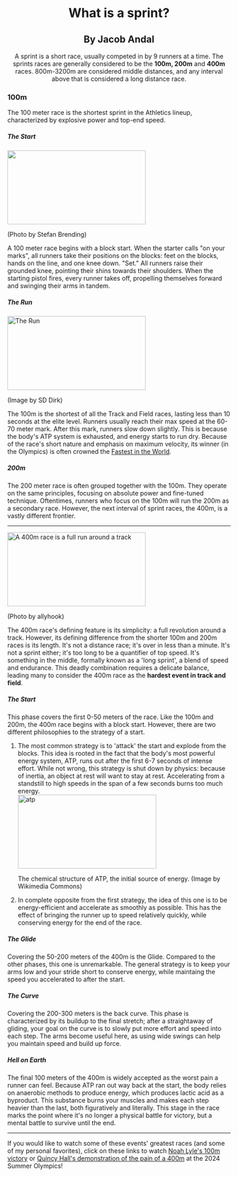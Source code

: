 <html>
  
<head>
<meta name="viewport" content="width=device-width, initial-scale=1.0">
  <title>
    I like to run in circles
  </title>
</head> 
<body>
  <h1 align="center">
    What is a sprint?
  </h1>
   <h2 align="center">By Jacob Andal</h2>
  <p align="center">
    A sprint is a short race, usually competed in by 9 runners at a time. The sprints races are generally considered to be the <strong>100m, 200m</strong> and <strong>400m</strong> races. 800m-3200m are considered middle distances, and any interval above that is considered a long distance race.
  </p>
 
  <h3>
    100m
  </h3>
  <p>
    The 100 meter race is the shortest sprint in the Athletics lineup, characterized by explosive power and top-end speed.
  </p>
  
  <h5>
    The Start
  </h5>
    <img src="https://upload.wikimedia.org/wikipedia/commons/thumb/3/31/2018_DM_Leichtathletik_-_100_Meter_Lauf_Maenner_-_by_2eight_-_DSC7559.jpg/800px-2018_DM_Leichtathletik_-_100_Meter_Lauf_Maenner_-_by_2eight_-_DSC7559.jpg?20180727231916." width="312" height="167">
  <p> 
    (Photo by Stefan Brending)
  </p>
  <p>
    A 100 meter race begins with a block start. When the starter calls "on your marks", all runners take their positions on the blocks: feet on the blocks, hands on the line, and one knee down. "Set." All runners raise their grounded knee, pointing their shins towards their shoulders. When the starting pistol fires, every runner takes off, propelling themselves forward and swinging their arms in tandem. 
  </p>
  
  <h5>The Run</h5>
  <img src="https://live.staticflickr.com/4045/4613833819_1a85c1bb9d_b.jpg" alt="The Run" width="312" height="167">
  <p>
    (Image by SD Dirk)
  </p>
  <p>
    The 100m is the shortest of all the Track and Field races, lasting less than 10 seconds at the elite level. Runners usually reach their max speed at the 60-70 meter mark. After this mark, runners slow down slightly. This is because the body's ATP system is exhausted, and energy starts to run dry. Because of the race's short nature and emphasis on maximum velocity, its winner (in the Olympics) is often crowned the <a href="https://en.wikipedia.org/wiki/Men%27s_100_metres_world_record_progression" target="_blank"> Fastest in the World</a>.
  </p>

  <h5> 200m </h5>
  <p> The 200 meter race is often grouped together with the 100m. They operate on the same principles, focusing on absolute power and fine-tuned technique. Oftentimes, runners who focus on the 100m will run the 200m as a secondary race. However, the next interval of sprint races, the 400m, is a vastly different frontier.</p>
<hr></hr>
<!-- 400 meter race--> 
  <img src="https://live.staticflickr.com/8077/8311707688_2292a3cfc9_b.jpg" alt="A 400m race is a full run around a track" width="312" height="167">
  <p>(Photo by allyhook)</p>
  <p>The 400m race's defining feature is its simplicity: a full revolution around a track. However, its defining difference from the shorter 100m and 200m races is its length. It's not a distance race; it's over in less than a minute. It's not a sprint either; it's too long to be a quantifier of top speed. It's something in the middle, formally known as a 'long sprint', a blend of speed and endurance. This deadly combination requires a delicate balance, leading many to consider the 400m race as the <strong>hardest event in track and field</strong>.</p>
  <h5>The Start</h5>
  <p>
    This phase covers the first 0-50 meters of the race. Like the 100m and 200m, the 400m race begins with a block start. However, there are two different philosophies to the strategy of a start.
  </p>
  <ol>
    <li>The most common strategy is to 'attack' the start and explode from the blocks. This idea is rooted in the fact that the body's most powerful energy system, ATP, runs out after the first 6-7 seconds of intense effort. While not wrong, this strategy is shut down by physics: because of inertia, an object at rest will want to stay at rest. Accelerating from a standstill to high speeds in the span of a few seconds burns too much energy.</li>
<img align="center" src="https://upload.wikimedia.org/wikipedia/commons/1/10/ATP_chemical_structure.png" alt="atp" width="312" height="167">
    <p>The chemical structure of ATP, the initial source of energy. (Image by Wikimedia Commons)</p>
    <li>In complete opposite from the first strategy, the idea of this one is to be energy-efficient and accelerate as smoothly as possible. This has the effect of bringing the runner up to speed relatively quickly, while conserving energy for the end of the race.</li>
  </ol>
  <h5>The Glide</h5>
    <p>Covering the 50-200 meters of the 400m is the Glide. Compared to the other phases, this one is unremarkable. The general strategy is to keep your arms low and your stride short to conserve energy, while maintaing the speed you accelerated to after the start.</p>
  <h5>The Curve</h5>
    <p>Covering the 200-300 meters is the back curve. This phase is characterized by its buildup to the final stretch; after a straightaway of gliding, your goal on the curve is to slowly put more effort and speed into each step. The arms become useful here, as using wide swings can help you maintain speed and build up force.</p>
  <h5>Hell on Earth</h5>
  <p>The final 100 meters of the 400m is widely accepted as the worst pain a runner can feel. Because ATP ran out way back at the start, the body relies on anaerobic methods to produce energy, which produces lactic acid as a byproduct. This substance burns your muscles and makes each step heavier than the last, both figuratively and literally. This stage in the race marks the point where it's no longer a physical battle for victory, but a mental battle to survive until the end.</p>
  <hr></hr>
  <p>If you would like to watch some of these events' greatest races (and some of my personal favorites), click on these links to watch <a href="https://youtu.be/gW0y6K6c6Jw?si=yyoq-r5rkI7LucD8" target="_blank">Noah Lyle's 100m victory</a> or <a href="https://youtu.be/9n5qEKIW5DQ?si=kyObz6uY3ZdpwHwE" target="_blank">Quincy Hall's demonstration of the pain of a 400m</a> at the 2024 Summer Olympics! </p>
</body>
</html>
